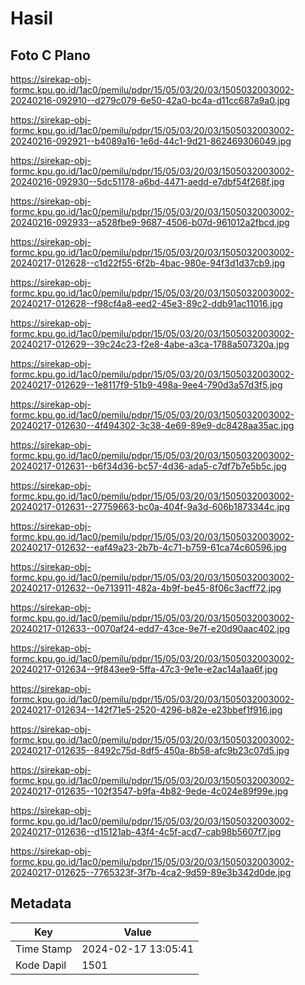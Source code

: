 # Hasil

## Foto C Plano

https://sirekap-obj-formc.kpu.go.id/1ac0/pemilu/pdpr/15/05/03/20/03/1505032003002-20240216-092910--d279c079-6e50-42a0-bc4a-d11cc687a9a0.jpg

https://sirekap-obj-formc.kpu.go.id/1ac0/pemilu/pdpr/15/05/03/20/03/1505032003002-20240216-092921--b4089a16-1e6d-44c1-9d21-862469306049.jpg

https://sirekap-obj-formc.kpu.go.id/1ac0/pemilu/pdpr/15/05/03/20/03/1505032003002-20240216-092930--5dc51178-a6bd-4471-aedd-e7dbf54f268f.jpg

https://sirekap-obj-formc.kpu.go.id/1ac0/pemilu/pdpr/15/05/03/20/03/1505032003002-20240216-092933--a528fbe9-9687-4506-b07d-961012a2fbcd.jpg

https://sirekap-obj-formc.kpu.go.id/1ac0/pemilu/pdpr/15/05/03/20/03/1505032003002-20240217-012628--c1d22f55-6f2b-4bac-980e-94f3d1d37cb9.jpg

https://sirekap-obj-formc.kpu.go.id/1ac0/pemilu/pdpr/15/05/03/20/03/1505032003002-20240217-012628--f98cf4a8-eed2-45e3-89c2-ddb91ac11016.jpg

https://sirekap-obj-formc.kpu.go.id/1ac0/pemilu/pdpr/15/05/03/20/03/1505032003002-20240217-012629--39c24c23-f2e8-4abe-a3ca-1788a507320a.jpg

https://sirekap-obj-formc.kpu.go.id/1ac0/pemilu/pdpr/15/05/03/20/03/1505032003002-20240217-012629--1e8117f9-51b9-498a-9ee4-790d3a57d3f5.jpg

https://sirekap-obj-formc.kpu.go.id/1ac0/pemilu/pdpr/15/05/03/20/03/1505032003002-20240217-012630--4f494302-3c38-4e69-89e9-dc8428aa35ac.jpg

https://sirekap-obj-formc.kpu.go.id/1ac0/pemilu/pdpr/15/05/03/20/03/1505032003002-20240217-012631--b6f34d36-bc57-4d36-ada5-c7df7b7e5b5c.jpg

https://sirekap-obj-formc.kpu.go.id/1ac0/pemilu/pdpr/15/05/03/20/03/1505032003002-20240217-012631--27759663-bc0a-404f-9a3d-606b1873344c.jpg

https://sirekap-obj-formc.kpu.go.id/1ac0/pemilu/pdpr/15/05/03/20/03/1505032003002-20240217-012632--eaf49a23-2b7b-4c71-b759-61ca74c60596.jpg

https://sirekap-obj-formc.kpu.go.id/1ac0/pemilu/pdpr/15/05/03/20/03/1505032003002-20240217-012632--0e713911-482a-4b9f-be45-8f06c3acff72.jpg

https://sirekap-obj-formc.kpu.go.id/1ac0/pemilu/pdpr/15/05/03/20/03/1505032003002-20240217-012633--0070af24-edd7-43ce-9e7f-e20d90aac402.jpg

https://sirekap-obj-formc.kpu.go.id/1ac0/pemilu/pdpr/15/05/03/20/03/1505032003002-20240217-012634--9f843ee9-5ffa-47c3-9e1e-e2ac14a1aa6f.jpg

https://sirekap-obj-formc.kpu.go.id/1ac0/pemilu/pdpr/15/05/03/20/03/1505032003002-20240217-012634--142f71e5-2520-4296-b82e-e23bbef1f916.jpg

https://sirekap-obj-formc.kpu.go.id/1ac0/pemilu/pdpr/15/05/03/20/03/1505032003002-20240217-012635--8492c75d-8df5-450a-8b58-afc9b23c07d5.jpg

https://sirekap-obj-formc.kpu.go.id/1ac0/pemilu/pdpr/15/05/03/20/03/1505032003002-20240217-012635--102f3547-b9fa-4b82-9ede-4c024e89f99e.jpg

https://sirekap-obj-formc.kpu.go.id/1ac0/pemilu/pdpr/15/05/03/20/03/1505032003002-20240217-012636--d15121ab-43f4-4c5f-acd7-cab98b5607f7.jpg

https://sirekap-obj-formc.kpu.go.id/1ac0/pemilu/pdpr/15/05/03/20/03/1505032003002-20240217-012625--7765323f-3f7b-4ca2-9d59-89e3b342d0de.jpg


## Metadata

| Key        | Value               |
| ---------- | ------------------- |
| Time Stamp | 2024-02-17 13:05:41 |
| Kode Dapil | 1501                |



